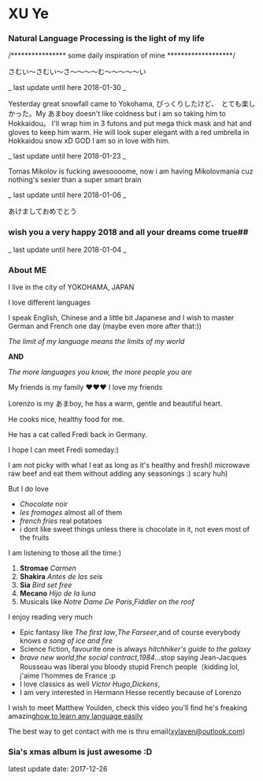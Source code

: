 # XU Ye

### Natural Language Processing is the light of my life

/****************  some daily inspiration of mine *******************/

さむい〜さむい〜さ〜〜〜〜む〜〜〜〜〜い

_ last update until here 2018-01-30 _

Yesterday great snowfall came to Yokohama, びっくりしたけど、　とても楽しかった。My あまboy doesn't like coldness but i am so taking him to Hokkaidou。 I'll wrap him in 3 futons and put mega thick mask and hat and gloves to keep him warm. He will look super elegant with a red umbrella in Hokkaidou snow xD GOD I am so in love with him.

_ last update until here 2018-01-23 _

Tomas Mikolov is fucking awesoooome, now i am having Mikolovmania cuz nothing's sexier than a super smart brain

_ last update until here 2018-01-06 _

あけましておめでとう

### wish you a very happy 2018 and all your dreams come true##

_ last update until here 2018-01-04 _

### About ME
I live in the city of YOKOHAMA, JAPAN

I love different languages

I speak English, Chinese and a little bit Japanese and I wish to master German and French one day (maybe even more after that:))

*The limit of my language means the limits of my world*

**AND**

*The more languages you know, the more people you are*

My friends is my family ❤️❤️❤️ I love my friends

Lorenzo is my あまboy, he has a warm, gentle and beautiful heart.

He cooks nice, healthy food for me.

He has a cat called Fredi back in Germany.

I hope I can meet Fredi someday:)

I am not picky with what I eat as long as it's healthy and fresh(I microwave raw beef and eat them without adding any seasonings :) scary huh)

But I do love
- *Chocolate* noir
- *les fromages* almost all of them
- *french fries* real potatoes
- i dont like sweet things unless there is chocolate in it, not even most of the fruits

I am listening to those all the time:)
1. **Stromae** *Carmen*
2. **Shakira** *Antes de las seis*
3. **Sia** *Bird set free*
4. **Mecano** *Hijo de la luna*
5. Musicals like *Notre Dame De Paris*,*Fiddler on the roof*

I enjoy reading very much
- Epic fantasy like *The first law*,*The Farseer*,and of course everybody knows *a song of ice and fire*
- Science fiction, favourite one is always *hitchhiker's guide to the galaxy*
- *brave new world*,*the social contract*,*1984*...stop saying Jean-Jacques Rousseau was liberal you bloody stupid French people（kidding lol, j'aime l'hommes de France :p
- I love classics as well *Victor Hugo*,*Dickens*,
- I am very interested in Hermann Hesse recently because of Lorenzo

I wish to meet Matthew Youlden, check this video you'll find he's freaking amazing[how to learn any language easily](https://www.youtube.com/watch?v=Yr_poW-KK1Q)

The best way to get contact with me is thru email(xylaven@outlook.com)

### Sia's xmas album is just awesome :D

latest update date: 2017-12-26

